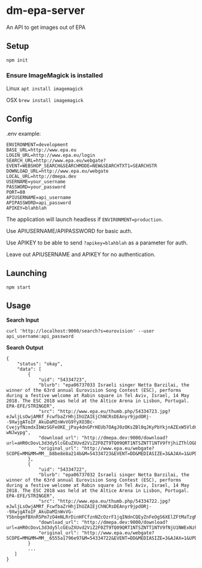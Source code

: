 # dm-epa-server
An API to get images out of EPA

## Setup
`npm init`

### Ensure ImageMagick is installed

Linux
`apt install imagemagick`

OSX
`brew install imagemagick`

## Config

.env example:
```
ENVIRONMENT=development
BASE_URL=http://www.epa.eu
LOGIN_URL=http://www.epa.eu/login
SEARCH_URL=http://www.epa.eu/webgate?EVENT=WEBSHOP_SEARCH&SEARCHMODE=NEW&SEARCHTXT1=SEARCHSTR
DOWNLOAD_URL=http://www.epa.eu/webgate
LOCAL_URL=http://dmepa.dev
USERNAME=your_username
PASSWORD=your_password
PORT=80
APIUSERNAME=api_username
APIPASSWORD=api_password
APIKEY=blahblah
```

The application will launch headless if `ENVIRONMENT=production`.

Use APIUSERNAME/APIPASSWORD for basic auth.

Use APIKEY to be able to send `?apikey=blahblah` as a parameter for auth.

Leave out APIUSERNAME and APIKEY for no authentication.

## Launching
`npm start`

## Usage

**Search Input**

`curl 'http://localhost:9000/search?s=eurovision' --user api_username:api_password`

**Search Output**

```
{
    "status": "okay",
    "data": [
        {
            "uid": "54334723",
            "blurb": "epa06737033 Israeli singer Netta Barzilai, the winner of the 63rd annual Eurovision Song Contest (ESC), performs during a festive welcome at Rabin square in Tel Aviv, Israel, 14 May 2018. The ESC 2018 was held at the Altice Arena in Lisbon, Portugal.  EPA-EFE/STRINGER",
            "src": "http://www.epa.eu/thumb.php/54334723.jpg?eJwljLsOwjAMRf_FcwfbaZrHhjIhUZAIEjChNCRsDEAnyr9jpdORj--9XwjgAToIF_AkuDaMInWvVG9YyXO3Bc-CvejyfNzmdxIbWzSGFeOKE_jPay4dnGPrHEUb7OAgJ0zOKsZBl0qJKyPbYkjnAZExW5VldCMxcmTtQg4JF6rWOMW63lN2k8nw-wNJwypg",
            "download_url": "http://dmepa.dev:9000/download?url=aHR0cDovL3d3dy5lcGEuZXUvd2ViZ2F0ZT9TQ09QRT1NTSZNTT1NTV9fYjhiZThlOGEyMTRiJk09NTQzMzQ3MjMmRVZFTlQ9REQmTUVESUFTSVpFPTMmQUpBWD0xJlVQREFURT0x",
            "original_url": "http://www.epa.eu/webgate?SCOPE=MM&MM=MM__b8be8e8a214b&M=54334723&EVENT=DD&MEDIASIZE=3&AJAX=1&UPDATE=1"
        },
        {
            "uid": "54334722",
            "blurb": "epa06737032 Israeli singer Netta Barzilai, the winner of the 63rd annual Eurovision Song Contest (ESC), performs during a festive welcome at Rabin square in Tel Aviv, Israel, 14 May 2018. The ESC 2018 was held at the Altice Arena in Lisbon, Portugal.  EPA-EFE/STRINGER",
            "src": "http://www.epa.eu/thumb.php/54334722.jpg?eJwljLsOwjAMRf_FcwfbaZrHhjIhUZAIEjChNCRsDEAnyr9jpdORj--9XwjgAToIF_AkuDaMInWvVG-Y5bnbgmfBXnR5Pm7zO4mNLRrDinHFCfznNZcOzrF1jqINdnCQEyZnFeOgS6XElZFtMaTzgMiYrcoyupEYObJ2IYeEC1VrnGJd7ym7yWT4_QFJMipf",
            "download_url": "http://dmepa.dev:9000/download?url=aHR0cDovL3d3dy5lcGEuZXUvd2ViZ2F0ZT9TQ09QRT1NTSZNTT1NTV9fNjU1NWExNzk2ZTk3Jk09NTQzMzQ3MjImRVZFTlQ9REQmTUVESUFTSVpFPTMmQUpBWD0xJlVQREFURT0x",
            "original_url": "http://www.epa.eu/webgate?SCOPE=MM&MM=MM__6555a1796e97&M=54334722&EVENT=DD&MEDIASIZE=3&AJAX=1&UPDATE=1"
        }
        ...
   ]
}
```
